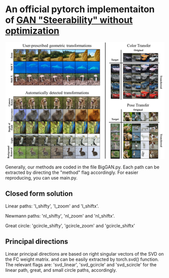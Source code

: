 
# An official pytorch implementaiton of [GAN "Steerability" without optimization](https://arxiv.org/pdf/2012.05328.pdf) 


![logo](teaser.jpg)


Generally, our methods are coded in the file BigGAN.py. Each path can be extracted by directing the "method" flag accordingly.
For easier reproducing, you can use main.py.

## Closed form solution 
Linear paths: 'l_shifty', 'l_zoom' and 'l_shiftx'.

Newmann paths: 'nl_shifty', 'nl_zoom' and 'nl_shiftx'.

Great circle: 'gcircle_shifty', 'gcircle_zoom' and 'gcircle_shiftx'

## Principal directions
Linear principal directions are based on right singular vectors of the SVD on the FC weight matrix. and can be easily extracted by torch.svd() function. 
The relevant flags are: 'svd_linear', 'svd_gcircle' and 'svd_scircle' for the linear path, great, and small circle paths, accordingly.  






